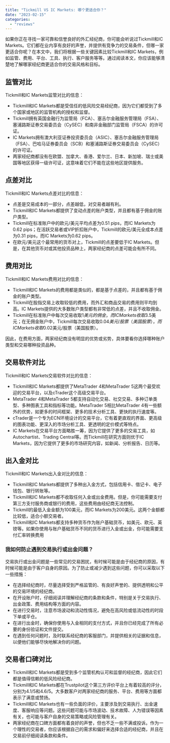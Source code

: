 ```yaml
---
title: "Tickmill VS IC Markets: 哪个更适合你？"
date: "2023-02-15"
categories: 
  - "reviews"
---
```


如果你正在寻找一家可靠和信誉良好的外汇经纪商，你可能会听说过Tickmill和IC Markets。它们都在业内享有良好的声誉，并提供有竞争力的交易条件，但哪一家更适合你呢？在本文中，我们将根据一些关键因素比较Tickmill和IC Markets，例如监管、费用、平台、工具、执行、客户服务等等。通过阅读本文，你应该能够清楚地了解哪家经纪商更适合你的交易风格和目标。

## 监管对比

Tickmill和IC Markets监管对比的信息：

- Tickmill和IC Markets都是受信任的低风险交易经纪商，因为它们都受到了多个国家或地区的监管机构的授权和监督。
- Tickmill拥有英国金融行为监管局（FCA）、塞舌尔金融服务管理局（FSA）、塞浦路斯证券交易委员会（CySEC）和南非金融部门监管局（FSCA）的许可证。
- IC Markets拥有澳大利亚证券投资委员会（ASIC）、塞舌尔金融服务管理局（FSA）、巴哈马证券委员会（SCB）和塞浦路斯证券交易委员会（CySEC）的许可证。
- 两家经纪商都没有在欧盟、加拿大、香港、爱尔兰、日本、新加坡、瑞士或美国等地区获得一级许可证，这意味着它们不能在这些地区提供服务。

## 点差对比

Tickmill和IC Markets点差对比的信息：

- 点差是交易成本的一部分，点差越低，对交易者越有利。
- Tickmill和IC Markets都提供了变动点差的账户类型，并且都有基于佣金的账户类型。
- Tickmill在标准账户中的欧元/美元平均点差为0.51 pips，而IC Markets为0.62 pips；在活跃交易者或VIP折扣账户中，Tickmill的欧元/美元全成本点差为0.31 pips，而IC Markets为0.62 pips。
- 在欧元/美元这个最常用的货币对上，Tickmill的点差要低于IC Markets。但是，在其他货币对或其他投资品种上，两家经纪商的点差可能会有所不同。

## 费用对比

Tickmill和IC Markets费用对比的信息：

- Tickmill和IC Markets的费用都是类似的，都是基于点差的，并且都有基于佣金的账户类型。
- Tickmill在股指交易上收取较低的费用，而外汇和商品交易的费用则平均到高。IC Markets提供的大多数账户类型都有非常低的点差，并且不收取佣金。
- Tickmill在标准账户中每次交易收取$1美元的佣金，而IC Markets收取$3.5美元；在无佣金账户中，Tickmill每次交易收取$0.04美元/股票（美国股票），而IC Markets收取$0.02美元/股票（美国股票）。

因此，在费用方面，两家经纪商没有明显的优势或劣势，具体要看你选择哪种账户类型和交易哪种投资品种。

## 交易软件对比

Tickmill和IC Markets交易软件对比的信息：

- Tickmill和IC Markets都提供了MetaTrader 4和MetaTrader 5这两个最受欢迎的交易平台，以及cTrader这个高级交易平台。
- MetaTrader 4和MetaTrader 5都支持自动化交易、社交交易、多种订单类型、多种图表工具和指标等功能。MetaTrader 5相比MetaTrader 4有一些额外的优势，如更多的时间框架、更多的技术分析工具、更快的执行速度等。
- cTrader是一个专为ECN环境设计的交易平台，它有着更直观的界面、更高级的图表功能、更深入的市场分析工具、更透明的定价模式等特点。
- IC Markets在交易平台方面略胜一筹，因为它提供了更多的交易工具，如Autochartist、Trading Central等。而Tickmill在研究方面则优于IC Markets，因为它提供了更多的市场研究内容，如新闻、分析报告、日历等。

## 出入金对比

Tickmill和IC Markets出入金对比的信息：

- Tickmill和IC Markets都提供了多种出入金方式，包括信用卡、借记卡、电子钱包、银行转账等。
- Tickmill和IC Markets都不收取任何入金或出金费用。但是，你可能需要支付第三方支付服务商或银行的费用，这些费用由经纪商无法控制。
- Tickmill的最低入金金额为100美元，而IC Markets为200美元。这两个金额都比较低，适合小额交易者。
- Tickmill和IC Markets都支持多种货币作为账户基础货币，如美元、欧元、英镑等。如果你使用与账户基础货币不同的货币进行入金或出金，你可能需要支付汇率转换费用

### 我如何防止遇到交易执行或出金问题？

交易执行或出金问题是一些常见的交易困扰，有时候可能是由于经纪商的原因，有时候可能是由于客户自身的原因。为了防止或减少遇到这些问题，你可以采取以下一些措施：

- 在选择经纪商时，尽量选择受到严格监管的、有良好声誉的、提供透明和公平的交易环境的经纪商。
- 在开设账户时，仔细阅读并理解经纪商的条款和条件，特别是关于交易执行、出金政策、费用结构等方面的内容。
- 在进行交易时，注意市场波动和流动性情况，避免在高风险或低流动性的时段下单或平仓。
- 在进行出金时，确保你使用与入金相同的支付方式，并且你已经完成了所有必要的身份验证和文件提交。
- 在遇到任何问题时，及时联系经纪商的客服部门，并提供相关的证据和信息，以便他们能够尽快地解决你的问题。

## 交易者口碑对比

- Tickmill和IC Markets都是受到多个监管机构认可和监督的经纪商，因此它们都是值得信赖的低风险经纪商。
- Tickmill和IC Markets都在Trustpilot这个第三方评价平台上有着较高的评分，分别为4.1/5和4.6/5。大多数客户对两家经纪商的服务、平台、费用等方面都表示了满意或赞扬。
- Tickmill和IC Markets也有一些负面的评价，主要涉及到交易执行、出金速度、客服响应等问题。这些问题可能与市场波动、技术故障、人为错误等因素有关，也可能与客户自身的交易策略或风险管理有关。
- 两家经纪商在口碑方面都有着良好的声誉，但也不乏一些不满或投诉。作为一个理性的交易者，你应该根据自己的需求和偏好来选择合适的经纪商，并且在交易前仔细阅读条款和条件。
